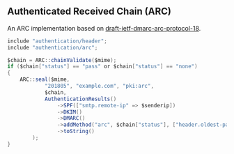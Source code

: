 ## Authenticated Received Chain (ARC) 
An ARC implementation based on [draft-ietf-dmarc-arc-protocol-18](https://tools.ietf.org/html/draft-ietf-dmarc-arc-protocol-18).

```java
include "authentication/header";
include "authentication/arc";

$chain = ARC::chainValidate($mime);
if ($chain["status"] == "pass" or $chain["status"] == "none")
{
	ARC::seal($mime,
			"201805", "example.com", "pki:arc",
			$chain,
			AuthenticationResults()
				->SPF(["smtp.remote-ip" => $senderip])
				->DKIM()
				->DMARC()
				->addMethod("arc", $chain["status"], ["header.oldest-pass" => $chain["oldestpass"] ?? "0"])
				->toString()
		);
}
```
